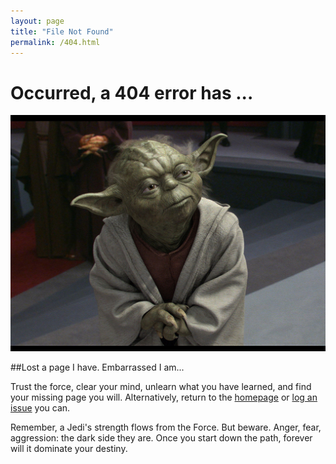 ```yaml
---
layout: page
title: "File Not Found"
permalink: /404.html
---
```

# Occurred, a 404 error has ...

![Master Yoda is Disappointed](/img/master-yoda-404.jpg)

##Lost a page I have.  Embarrassed I am...

Trust the force, clear your mind, unlearn what you have learned, and find your missing page you will.  Alternatively, return to the [homepage][1] or [log an issue][2] you can.

Remember, a Jedi's strength flows from the Force.  But beware.  Anger, fear, aggression: the dark side they are.  Once you start down the path, forever will it dominate your destiny.

[1]: /
[2]: https://github.com/armstrap/armstrap.github.io/issues
